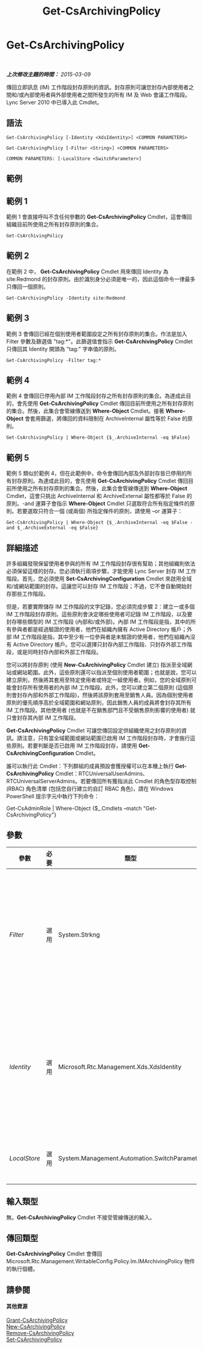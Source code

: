 ﻿---
title: Get-CsArchivingPolicy
TOCTitle: Get-CsArchivingPolicy
ms:assetid: 25d7de86-871d-4f07-8825-028137365435
ms:mtpsurl: https://technet.microsoft.com/zh-tw/library/Gg425731(v=OCS.15)
ms:contentKeyID: 49290371
ms.date: 08/10/2015
mtps_version: v=OCS.15
ms.translationtype: HT
---

# Get-CsArchivingPolicy

 

_**上次修改主題的時間：** 2015-03-09_

傳回立即訊息 (IM) 工作階段封存原則的資訊。封存原則可讓您封存內部使用者之間和/或內部使用者與外部使用者之間所發生的所有 IM 及 Web 會議工作階段。 Lync Server 2010 中已導入此 Cmdlet。

## 語法

    Get-CsArchivingPolicy [-Identity <XdsIdentity>] <COMMON PARAMETERS>

    Get-CsArchivingPolicy [-Filter <String>] <COMMON PARAMETERS>

    COMMON PARAMETERS: [-LocalStore <SwitchParameter>]

## 範例

## 範例 1

範例 1 會直接呼叫不含任何參數的 **Get-CsArchivingPolicy** Cmdlet，這會傳回組織目前所使用之所有封存原則的集合。

    Get-CsArchivingPolicy

## 範例 2

在範例 2 中， **Get-CsArchivingPolicy** Cmdlet 用來傳回 Identity 為 site:Redmond 的封存原則。由於識別身分必須是唯一的，因此這個命令一律最多只傳回一個原則。

    Get-CsArchivingPolicy -Identity site:Redmond

## 範例 3

範例 3 會傳回已經在個別使用者範圍設定之所有封存原則的集合。作法是加入 Filter 參數及篩選值 "tag:\*"。此篩選值會指示 **Get-CsArchivingPolicy** Cmdlet 只傳回其 Identity 開頭為 "tag:" 字串值的原則。

    Get-CsArchivingPolicy -Filter tag:*

## 範例 4

範例 4 會傳回已停用內部 IM 工作階段封存之所有封存原則的集合。為達成此目的，會先使用 **Get-CsArchivingPolicy** Cmdlet 傳回目前所使用之所有封存原則的集合。然後，此集合會管線傳送到 **Where-Object** Cmdlet。接著 **Where-Object** 會套用篩選，將傳回的資料限制在 ArchiveInternal 屬性等於 False 的原則。

    Get-CsArchivingPolicy | Where-Object {$_.ArchiveInternal -eq $False}

## 範例 5

範例 5 類似於範例 4，但在此範例中，命令會傳回內部及外部封存皆已停用的所有封存原則。為達成此目的，會先使用 **Get-CsArchivingPolicy** Cmdlet 傳回目前所使用之所有封存原則的集合。然後，此集合會管線傳送到 **Where-Object** Cmdlet，這會只挑出 ArchiveInternal 和 ArchiveExternal 屬性都等於 False 的原則。-and 運算子會指示 **Where-Object** Cmdlet 只選取符合所有指定條件的原則。若要選取只符合一個 (或兩個) 所指定條件的原則，請使用 –or 運算子：

    Get-CsArchivingPolicy | Where-Object {$_.ArchiveInternal -eq $False -and $_.ArchiveExternal -eq $False}

## 詳細描述

許多組織發現保留使用者參與的所有 IM 工作階段封存很有幫助；其他組織則依法必須保留這樣的封存。您必須執行兩項步驟，才能使用 Lync Server 封存 IM 工作階段。首先，您必須使用 **Set-CsArchivingConfiguration** Cmdlet 來啟用全域和/或網站範圍的封存。這讓您可以封存 IM 工作階段；不過，它不會自動開始封存那些工作階段。

但是，若要實際儲存 IM 工作階段的文字記錄，您必須完成步驟 2：建立一或多個 IM 工作階段封存原則。這些原則會決定哪些使用者可記錄 IM 工作階段，以及要封存哪些類型的 IM 工作階段 (內部和/或外部)。內部 IM 工作階段是指，其中的所有參與者都是經過驗證的使用者，他們在組織內擁有 Active Directory 帳戶；外部 IM 工作階段是指，其中至少有一位參與者是未驗證的使用者，他們在組織內沒有 Active Directory 帳戶。您可以選擇只封存內部工作階段、只封存外部工作階段，或是同時封存內部和外部工作階段。

您可以將封存原則 (使用 **New-CsArchivingPolicy** Cmdlet 建立) 指派至全域網站或網站範圍。此外，這些原則還可以指派至個別使用者範圍；也就是說，您可以建立原則，然後將其套用至特定使用者或特定一組使用者。例如，您的全域原則可能會封存所有使用者的內部 IM 工作階段。此外，您可以建立第二個原則 (這個原則會封存內部和外部工作階段)，然後將該原則套用至銷售人員。因為個別使用者原則的優先順序高於全域範圍和網站原則，因此銷售人員的成員將會封存其所有 IM 工作階段。其他使用者 (也就是不在銷售部門且不受銷售原則影響的使用者) 就只會封存其內部 IM 工作階段。

**Get-CsArchivingPolicy** Cmdlet 可讓您傳回設定供組織使用之封存原則的資訊。請注意，只有當全域範圍或網站範圍已啟用 IM 工作階段封存時，才會施行這些原則。若要判斷是否已啟用 IM 工作階段封存，請使用 **Get-CsArchivingConfiguration** Cmdlet。

誰可以執行此 Cmdlet：下列群組的成員預設會獲授權可以在本機上執行 **Get-CsArchivingPolicy** Cmdlet：RTCUniversalUserAdmins、RTCUniversalServerAdmins。若要傳回所有獲指派此 Cmdlet 的角色型存取控制 (RBAC) 角色清單 (包括您自行建立的自訂 RBAC 角色)，請在 Windows PowerShell 提示字元中執行下列命令：

Get-CsAdminRole | Where-Object {$\_.Cmdlets –match "Get-CsArchivingPolicy"}

## 參數


<table>
<colgroup>
<col style="width: 25%" />
<col style="width: 25%" />
<col style="width: 25%" />
<col style="width: 25%" />
</colgroup>
<thead>
<tr class="header">
<th>參數</th>
<th>必要</th>
<th>類型</th>
<th>說明</th>
</tr>
</thead>
<tbody>
<tr class="odd">
<td><p><em>Filter</em></p></td>
<td><p>選用</p></td>
<td><p>System.Strkng</p></td>
<td><p>可讓您在指示要傳回的原則 (或多個原則) 時使用萬用字元。例如，若要傳回在網站範圍設定的所有原則，請使用下列語法：-Filter &quot;site:*&quot;。這會傳回 Identity 開頭為字串值 &quot;site:&quot; 的任何原則 (您篩選可依據的唯一內容)。若要傳回具有開頭為 &quot;Sales&quot; 之 Identity 的所有個別使用者原則集合，請使用下列語法：-Filter &quot;Sales*&quot;。</p></td>
</tr>
<tr class="even">
<td><p><em>Identity</em></p></td>
<td><p>選用</p></td>
<td><p>Microsoft.Rtc.Management.Xds.XdsIdentity</p></td>
<td><p>要傳回之封存原則的唯一識別碼。若要參考全域原則，請使用下列語法：-Identity global。若要參考網站原則，請使用類似下列的語法：-Identity site:Redmond。若要參考個別使用者原則，請使用類似下列的語法：-Identity RedmondArchivingPolicy。如果省略此參數，則會傳回設定為在組織中使用的所有封存原則。</p></td>
</tr>
<tr class="odd">
<td><p><em>LocalStore</em></p></td>
<td><p>選用</p></td>
<td><p>System.Management.Automation.SwitchParameter</p></td>
<td><p>從 中央管理存放區的本機複本擷取封存原則資料，而非從 中央管理存放區本身擷取。</p></td>
</tr>
</tbody>
</table>


## 輸入類型

無。**Get-CsArchivingPolicy** Cmdlet 不接受管線傳送的輸入。

## 傳回類型

**Get-CsArchivingPolicy** Cmdlet 會傳回 Microsoft.Rtc.Management.WritableConfig.Policy.Im.IMArchivingPolicy 物件的執行個體。

## 請參閱

#### 其他資源

[Grant-CsArchivingPolicy](grant-csarchivingpolicy.md)  
[New-CsArchivingPolicy](new-csarchivingpolicy.md)  
[Remove-CsArchivingPolicy](remove-csarchivingpolicy.md)  
[Set-CsArchivingPolicy](set-csarchivingpolicy.md)

